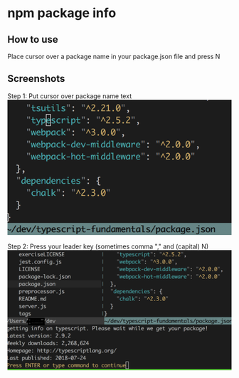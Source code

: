 npm package info     
============

  
## How to use 
Place cursor over a package name in your package.json file and press <leader>N  
    
  
  
## Screenshots  
Step 1: Put cursor over package name text
![screen 1](imgs/screen1.png?raw=true "Cursor over")

Step 2: Press your leader key (sometimes comma "," and (capital) N)
![screen 2](imgs/screen2.png?raw=true "Leader+N")
